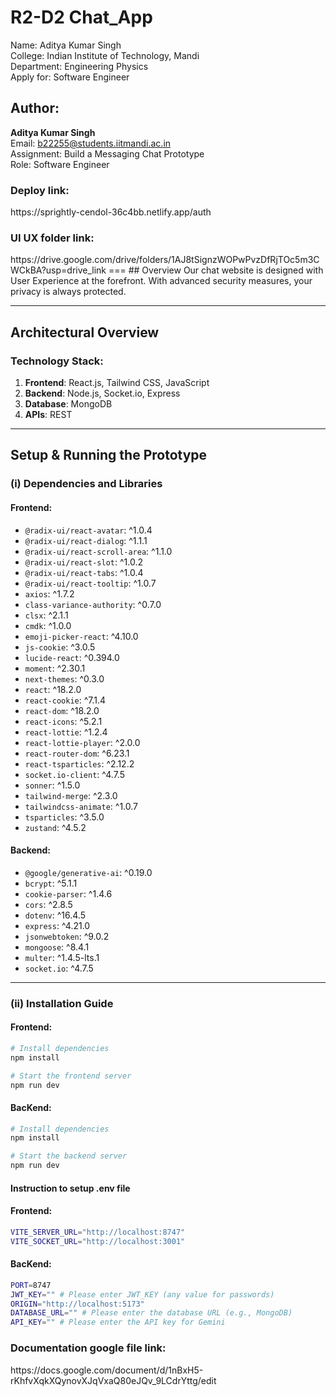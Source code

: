 <h1 classname="text-center flex justify-center items-center">R2-D2 Chat_App</h1>

<p>
  Name: Aditya Kumar Singh<br/>
  College: Indian Institute of Technology, Mandi<br/>
  Department: Engineering Physics <br/>
  Apply for: Software Engineer<br/>
</p>

## Author: 
**Aditya Kumar Singh**  
Email: [b22255@students.iitmandi.ac.in](mailto:b22255@students.iitmandi.ac.in)  
Assignment: Build a Messaging Chat Prototype  
Role: Software Engineer  

<h3>Deploy link: </h3> https://sprightly-cendol-36c4bb.netlify.app/auth
<h3>UI UX folder link: </h3>
https://drive.google.com/drive/folders/1AJ8tSignzWOPwPvzDfRjTOc5m3CWCkBA?usp=drive_link
===
## Overview
Our chat website is designed with User Experience at the forefront. With advanced security measures, your privacy is always protected.

---

## Architectural Overview

### Technology Stack:
1. **Frontend**: React.js, Tailwind CSS, JavaScript
2. **Backend**: Node.js, Socket.io, Express
3. **Database**: MongoDB
4. **APIs**: REST

---

## Setup & Running the Prototype

### (i) Dependencies and Libraries

#### Frontend:
- `@radix-ui/react-avatar`: ^1.0.4
- `@radix-ui/react-dialog`: ^1.1.1
- `@radix-ui/react-scroll-area`: ^1.1.0
- `@radix-ui/react-slot`: ^1.0.2
- `@radix-ui/react-tabs`: ^1.0.4
- `@radix-ui/react-tooltip`: ^1.0.7
- `axios`: ^1.7.2
- `class-variance-authority`: ^0.7.0
- `clsx`: ^2.1.1
- `cmdk`: ^1.0.0
- `emoji-picker-react`: ^4.10.0
- `js-cookie`: ^3.0.5
- `lucide-react`: ^0.394.0
- `moment`: ^2.30.1
- `next-themes`: ^0.3.0
- `react`: ^18.2.0
- `react-cookie`: ^7.1.4
- `react-dom`: ^18.2.0
- `react-icons`: ^5.2.1
- `react-lottie`: ^1.2.4
- `react-lottie-player`: ^2.0.0
- `react-router-dom`: ^6.23.1
- `react-tsparticles`: ^2.12.2
- `socket.io-client`: ^4.7.5
- `sonner`: ^1.5.0
- `tailwind-merge`: ^2.3.0
- `tailwindcss-animate`: ^1.0.7
- `tsparticles`: ^3.5.0
- `zustand`: ^4.5.2

#### Backend:
- `@google/generative-ai`: ^0.19.0
- `bcrypt`: ^5.1.1
- `cookie-parser`: ^1.4.6
- `cors`: ^2.8.5
- `dotenv`: ^16.4.5
- `express`: ^4.21.0
- `jsonwebtoken`: ^9.0.2
- `mongoose`: ^8.4.1
- `multer`: ^1.4.5-lts.1
- `socket.io`: ^4.7.5

---

### (ii) Installation Guide

#### Frontend:
```bash
# Install dependencies
npm install

# Start the frontend server
npm run dev
```
#### BacKend:
``` bash
# Install dependencies
npm install

# Start the backend server
npm run dev

```

#### Instruction to setup .env file 

#### Frontend:
```bash
VITE_SERVER_URL="http://localhost:8747"
VITE_SOCKET_URL="http://localhost:3001"

```
#### BacKend:
``` bash
PORT=8747
JWT_KEY="" # Please enter JWT_KEY (any value for passwords)
ORIGIN="http://localhost:5173"
DATABASE_URL="" # Please enter the database URL (e.g., MongoDB)
API_KEY="" # Please enter the API key for Gemini
```


<h3>Documentation google file link: </h3> https://docs.google.com/document/d/1nBxH5-rKhfvXqkXQynovXJqVxaQ80eJQv_9LCdrYttg/edit<br/>
